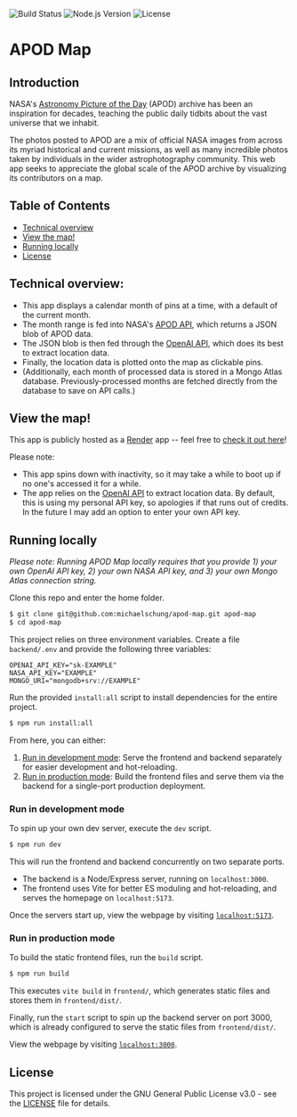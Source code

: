 ![Build Status](https://github.com/michaelschung/apod-map/actions/workflows/ci.yml/badge.svg) ![Node.js Version](https://img.shields.io/badge/Node.js-%3E%3D23.3.0-brightgreen) ![License](https://img.shields.io/badge/license-GPL%20v3-blue)

# APOD Map

## Introduction

NASA's [Astronomy Picture of the Day](https://apod.nasa.gov/apod/astropix.html) (APOD) archive has been an inspiration for decades, teaching the public daily tidbits about the vast universe that we inhabit.

The photos posted to APOD are a mix of official NASA images from across its myriad historical and current missions, as well as many incredible photos taken by individuals in the wider astrophotography community. This web app seeks to appreciate the global scale of the APOD archive by visualizing its contributors on a map.

## Table of Contents

- [Technical overview](#technical-overview)
- [View the map!](#view-the-map)
- [Running locally](#running-locally)
- [License](#license)

## Technical overview:

- This app displays a calendar month of pins at a time, with a default of the current month.
- The month range is fed into NASA's [APOD API](https://api.nasa.gov/), which returns a JSON blob of APOD data.
- The JSON blob is then fed through the [OpenAI API](https://platform.openai.com/docs/overview), which does its best to extract location data.
- Finally, the location data is plotted onto the map as clickable pins.
- (Additionally, each month of processed data is stored in a Mongo Atlas database. Previously-processed months are fetched directly from the database to save on API calls.)

## View the map!

This app is publicly hosted as a [Render](https://render.com/) app -- feel free to [check it out here](https://apod-map.onrender.com/)!

Please note:
- This app spins down with inactivity, so it may take a while to boot up if no one's accessed it for a while.
- The app relies on the [OpenAI API](https://platform.openai.com/docs/overview) to extract location data. By default, this is using my personal API key, so apologies if that runs out of credits. In the future I may add an option to enter your own API key.

## Running locally

*Please note: Running APOD Map locally requires that you provide 1) your own OpenAI API key, 2) your own NASA API key, and 3) your own Mongo Atlas connection string.*

Clone this repo and enter the home folder.

```bash
$ git clone git@github.com:michaelschung/apod-map.git apod-map
$ cd apod-map
```

This project relies on three environment variables. Create a file `backend/.env` and provide the following three variables:

```dotenv
OPENAI_API_KEY="sk-EXAMPLE"
NASA_API_KEY="EXAMPLE"
MONGO_URI="mongodb+srv://EXAMPLE"
```

Run the provided `install:all` script to install dependencies for the entire project.

```bash
$ npm run install:all
```

From here, you can either:
1. [Run in development mode](#run-in-development-mode): Serve the frontend and backend separately for easier development and hot-reloading.
2. [Run in production mode](#run-in-production-mode): Build the frontend files and serve them via the backend for a single-port production deployment.

### Run in development mode

To spin up your own dev server, execute the `dev` script.

```bash
$ npm run dev
```

This will run the frontend and backend concurrently on two separate ports.
- The backend is a Node/Express server, running on `localhost:3000`.
- The frontend uses Vite for better ES moduling and hot-reloading, and serves the homepage on `localhost:5173`.

Once the servers start up, view the webpage by visiting [`localhost:5173`](http://localhost:5173/).

### Run in production mode

To build the static frontend files, run the `build` script.

```bash
$ npm run build
```

This executes `vite build` in `frontend/`, which generates static files and stores them in `frontend/dist/`.

Finally, run the `start` script to spin up the backend server on port 3000, which is already configured to serve the static files from `frontend/dist/`.

View the webpage by visiting [`localhost:3000`](http://localhost:3000/).

## License

This project is licensed under the GNU General Public License v3.0 - see the [LICENSE](https://github.com/michaelschung/apod-map/blob/main/LICENSE) file for details.
